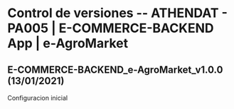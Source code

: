 # Control de versiones -- ATHENDAT - PA005 | E-COMMERCE-BACKEND App | e-AgroMarket

## E-COMMERCE-BACKEND_e-AgroMarket_v1.0.0 (13/01/2021)
Configuracion inicial
